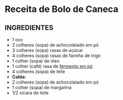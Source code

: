 # Receita de Bolo de Caneca



## INGREDIENTES

- 1 ovo
- 2 colheres (sopa) de achocolatado em pó
- 3 colheres (sopa) rasas de açúcar
- 4 colheres (sopa) rasas de farinha de trigo
- 1 colher (sopa) de óleo
- 1 colher (café) rasa de [fermento em pó](https://blog.tudogostoso.com.br/noticias/diferencas-entre-fermento-em-po-e-bicarbonato-de-sodio/)
- 4 colheres (sopa) de leite
- **Calda:**
- 2 colheres (sopa) de achocolatado em pó
- 1 colher (sopa) de margarina
- 1/2 xícara de leite



